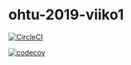 # ohtu-2019-viiko1

[![CircleCI](https://circleci.com/gh/happoni/ohtu-2019-viiko1.svg?style=svg)](https://circleci.com/gh/happoni/ohtu-2019-viiko1)



[![codecov](https://codecov.io/gh/happoni/ohtu-2019-viiko1/branch/master/graph/badge.svg)](https://codecov.io/gh/happoni/ohtu-2019-viiko1)

